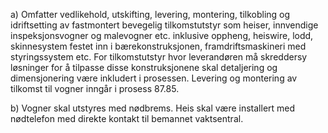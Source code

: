 a) Omfatter vedlikehold, utskifting, levering, montering, tilkobling og idriftsetting av fastmontert bevegelig tilkomstutstyr som heiser, innvendige inspeksjonsvogner og malevogner etc. inklusive oppheng, heiswire, lodd, skinnesystem festet inn i bærekonstruksjonen, framdriftsmaskineri med styringssystem etc.
For tilkomstutstyr hvor leverandøren må skreddersy løsninger for å tilpasse disse konstruksjonene skal detaljering og dimensjonering være inkludert i prosessen.
Levering og montering av tilkomst til vogner inngår i prosess 87.85.

b) Vogner skal utstyres med nødbrems. Heis skal være installert med nødtelefon med direkte kontakt til bemannet vaktsentral.

